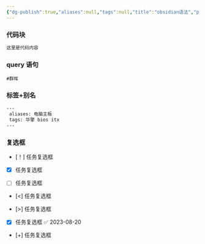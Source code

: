 ```yaml
---
{"dg-publish":true,"aliases":null,"tags":null,"title":"obsidian语法","permalink":"/0801 学习笔记/obsidian/obsidian入门指南/obsidian语法/","dgPassFrontmatter":true,"noteIcon":""}
---
```



### 代码块
```java
这里是代码内容
```

### query 语句
```query
#群晖
```
### 标签+别名
```html
---
 aliases: 电脑主板
 tags: 华擎 bios itx
---
```

### 复选框
- [！] 任务复选框

- [x] 任务复选框

- [ ] 任务复选框

- [<] 任务复选框

- [>] 任务复选框

- [x] 任务复选框 ✅ 2023-08-20

- [+] 任务复选框

